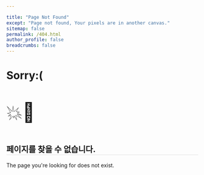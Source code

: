 ```yaml
---

title: "Page Not Found"
except: "Page not found, Your pixels are in another canvas."
sitemap: false
permalink: /404.html
author_profile: false
breadcrumbs: false
---
```

<style>
    .breadcrumbs ol {
        opacity: 0;
    }

</style>

<h1>Sorry:(</h1>
<p style="font-size: 50px">💥🤯</p>
<h2 style="border-bottom: 2px solid #eee">페이지를 찾을 수 없습니다.</h2>
<p>The page you're looking for does not exist.</p>